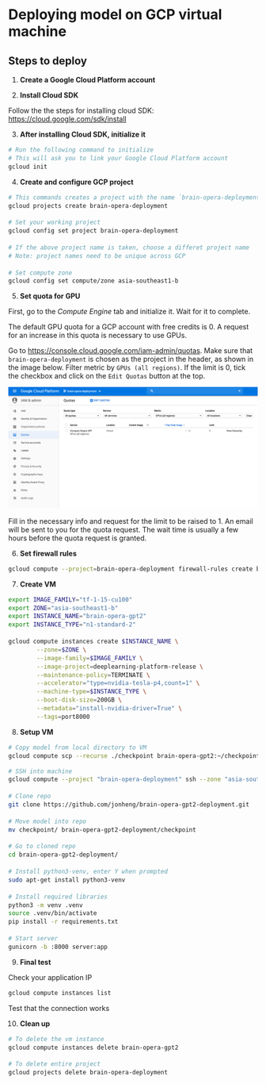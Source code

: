 # Deploying model on GCP virtual machine

## Steps to deploy

1. **Create a Google Cloud Platform account**

2. **Install Cloud SDK**

Follow the the steps for installing cloud SDK:
<https://cloud.google.com/sdk/install>

3. **After installing Cloud SDK, initialize it**

```sh
# Run the following command to initialize
# This will ask you to link your Google Cloud Platform account
gcloud init
```

4. **Create and configure GCP project**

```sh
# This commands creates a project with the name `brain-opera-deployment`
gcloud projects create brain-opera-deployment

# Set your working project
gcloud config set project brain-opera-deployment

# If the above project name is taken, choose a differet project name
# Note: project names need to be unique across GCP

# Set compute zone
gcloud config set compute/zone asia-southeast1-b
```

5. **Set quota for GPU**

First, go to the _Compute Engine_ tab and initialize it. Wait for it to complete.

The default GPU quota for a GCP account with free credits is 0.
A request for an increase in this quota is necessary to use GPUs.

Go to <https://console.cloud.google.com/iam-admin/quotas>.
Make sure that `brain-opera-deployment` is chosen as the project in the header, as shown in the image below.
Filter metric by `GPUs (all regions)`. If the limit is 0, tick the checkbox and click on the `Edit Quotas` button at the top.

![GCP quota](images/gcp_quota.png)

Fill in the necessary info and request for the limit to be raised to 1.
An email will be sent to you for the quota request.
The wait time is usually a few hours before the quota request is granted.

6. **Set firewall rules**

```sh
gcloud compute --project=brain-opera-deployment firewall-rules create brain-opera-port8000 --direction=INGRESS --priority=1000 --network=default --action=ALLOW --rules=tcp:8000 --source-ranges=0.0.0.0/0 --target-tags=port8000
```

7. **Create VM**

```sh
export IMAGE_FAMILY="tf-1-15-cu100"
export ZONE="asia-southeast1-b"
export INSTANCE_NAME="brain-opera-gpt2"
export INSTANCE_TYPE="n1-standard-2"

gcloud compute instances create $INSTANCE_NAME \
        --zone=$ZONE \
        --image-family=$IMAGE_FAMILY \
        --image-project=deeplearning-platform-release \
        --maintenance-policy=TERMINATE \
        --accelerator="type=nvidia-tesla-p4,count=1" \
        --machine-type=$INSTANCE_TYPE \
        --boot-disk-size=200GB \
        --metadata="install-nvidia-driver=True" \
        --tags=port8000
```

8. **Setup VM**

```sh
# Copy model from local directory to VM
gcloud compute scp --recurse ./checkpoint brain-opera-gpt2:~/checkpoint
```

```sh
# SSH into machine
gcloud compute --project "brain-opera-deployment" ssh --zone "asia-southeast1-b" "brain-opera-gpt2"

# Clone repo
git clone https://github.com/jonheng/brain-opera-gpt2-deployment.git

# Move model into repo
mv checkpoint/ brain-opera-gpt2-deployment/checkpoint

# Go to cloned repo
cd brain-opera-gpt2-deployment/

# Install python3-venv, enter Y when prompted
sudo apt-get install python3-venv

# Install required libraries
python3 -m venv .venv
source .venv/bin/activate
pip install -r requirements.txt

# Start server
gunicorn -b :8000 server:app
```

9. **Final test**

Check your application IP

```sh
gcloud compute instances list
```

Test that the connection works

10. **Clean up**

```sh
# To delete the vm instance
gcloud compute instances delete brain-opera-gpt2

# To delete entire project
gcloud projects delete brain-opera-deployment
```
